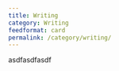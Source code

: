 ```yaml
---
title: Writing
category: Writing
feedformat: card
permalink: /category/writing/
---
```


asdfasdfasdf